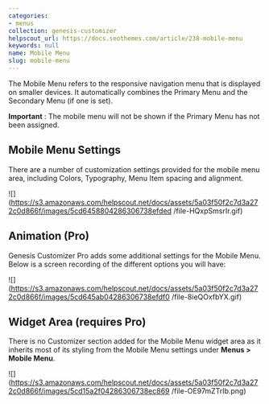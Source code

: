 ```yaml
---
categories:
- menus
collection: genesis-customizer
helpscout_url: https://docs.seothemes.com/article/238-mobile-menu
keywords: null
name: Mobile Menu
slug: mobile-menu
---
```

The Mobile Menu refers to the responsive navigation menu that is displayed on
smaller devices. It automatically combines the Primary Menu and the Secondary
Menu (if one is set).

**Important** : The mobile menu will not be shown if the Primary Menu has not
been assigned.

## Mobile Menu Settings

There are a number of customization settings provided for the mobile menu
area, including Colors, Typography, Menu Item spacing and alignment.

![](https://s3.amazonaws.com/helpscout.net/docs/assets/5a03f50f2c7d3a272c0d866f/images/5cd6458804286306738efded
/file-HQxpSmsrIr.gif)

## Animation (Pro)

Genesis Customizer Pro adds some additional settings for the Mobile Menu.
Below is a screen recording of the different options you will have:

![](https://s3.amazonaws.com/helpscout.net/docs/assets/5a03f50f2c7d3a272c0d866f/images/5cd645ab04286306738efdf0
/file-8ieQOxfbYX.gif)

## Widget Area (requires Pro)

There is no Customizer section added for the Mobile Menu widget area as it
inherits most of its styling from the Mobile Menu settings under  **Menus >
Mobile Menu**.

![](https://s3.amazonaws.com/helpscout.net/docs/assets/5a03f50f2c7d3a272c0d866f/images/5cd15a2f04286306738ec869
/file-OE97mZTrIb.png)

